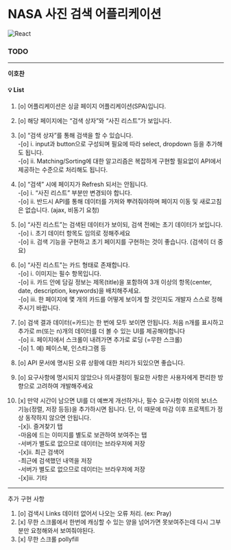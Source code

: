 #  NASA 사진 검색 어플리케이션
![React](https://img.shields.io/badge/React-FrontEnd-blue?logo=React)
### TODO
***
**이호찬**    

#### 💡 List  

1. [o] 어플리케이션은 싱글 페이지 어플리케이션(SPA)입니다. 
2. [o] 해당 페이지에는 “검색 상자”와 “사진 리스트”가 보입니다. 
3. [o] “검색 상자”를 통해 검색을 할 수 있습니다.  
	-[o] i. input과 button으로 구성되며 필요에 따라 select, dropdown 등을 추가해도 됩니다.  
	-[o] ii. Matching/Sorting에 대한 알고리즘은 복잡하게 구현할 필요없이 API에서 제공하는 수준으로 처리해도 됩니다.  
	
4. [o] “검색” 시에 페이지가 Refresh 되서는 안됩니다.  
	-[o] i. “사진 리스트” 부분만 변경되야 합니다.  
	-[o] ii. 반드시 API를 통해 데이터를 가져와 뿌려줘야하며 페이지 이동 및 새로고침은 없습니다. (ajax, 비동기 요청)  
	
5. [o] “사진 리스트”는 검색된 데이터가 보이되, 검색 전에는 초기 데이터가 보입니다.  
	-[o] i. 초기 데이터 항목도 임의로 정해주세요  
	-[o] ii. 검색 기능을 구현하고 초기 페이지를 구현하는 것이 좋습니다. (검색이 더 중요)  
	
6. [o] “사진 리스트"는 카드 형태로 존재합니다.  
	-[o] i. 이미지는 필수 항목입니다.  
	-[o] ii. 카드 안에 담길 정보는 제목(title)을 포함하여 3개 이상의 항목(center, date, description, keywords)을 배치해주세요.  
	-[o] iii. 한 페이지에 몇 개의 카드를 어떻게 보이게 할 것인지도 개발자 스스로 정해 주시기 바랍니다.  

7. [o] 검색 결과 데이터(=카드)는 한 번에 모두 보이면 안됩니다. 처음 n개를 표시하고 추가로 m(또는 n)개의 데이터를 더 볼 수 있는 UI를 제공해야합니다  
	-[o] ii. 페이지에서 스크롤이 내려가면 추가로 로딩 (=무한 스크롤)  
	-[o] 1. 예) 페이스북, 인스타그램 등  

8. [o] API 문서에 명시된 오류 상황에 대한 처리가 되있으면 좋습니다.

9. [o] 요구사항에 명시되지 않았으나 의사결정이 필요한 사항은 사용자에게 편리한 방향으로 고려하여 개발해주세요

10. [x] 만약 시간이 남으면 UI를 더 예쁘게 개선하거나, 필수 요구사항 이외의 보너스 기능(정렬, 저장 등등)을 추가하시면 됩니다. 단, 이 때문에 마감 이후 프로젝트가 정상 동작하지 않으면 안됩니다.  
	-[x]i. 즐겨찾기 탭  
		-마음에 드는 이미지를 별도로 보관하여 보여주는 탭  
		-서버가 별도로 없으므로 데이터는 브라우저에 저장  
	-[x]ii. 최근 검색어  
		-최근에 검색했던 내역을 저장  
		-서버가 별도로 없으므로 데이터는 브라우저에 저장  
	-[x]iii. 기타  

---
추가 구현 사항
1. [o] 검색시 Links 데이터 없어서 나오는 오류 처리. (ex: Pray)
2. [x] 무한 스크롤에서 한번에 캐싱할 수 있는 양을 넘어가면 못보여주는데 다시 그부분만 요청해와서 보여줘야된다.
3. [x] 무한 스크롤 pollyfill